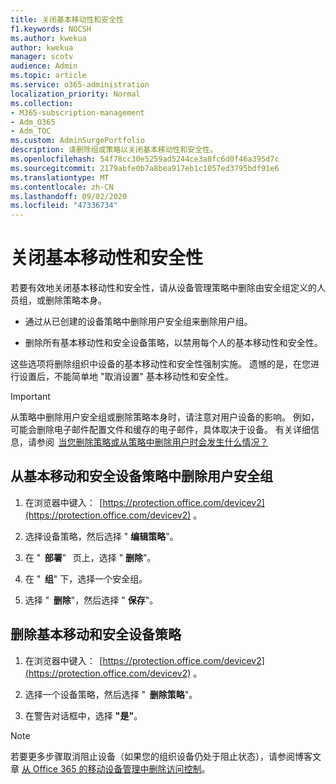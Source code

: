 ```yaml
---
title: 关闭基本移动性和安全性
f1.keywords: NOCSH
ms.author: kwekua
author: kwekua
manager: scotv
audience: Admin
ms.topic: article
ms.service: o365-administration
localization_priority: Normal
ms.collection:
- M365-subscription-management
- Adm_O365
- Adm_TOC
ms.custom: AdminSurgePortfolio
description: 请删除组或策略以关闭基本移动性和安全性。
ms.openlocfilehash: 54f78cc30e5259ad5244ce3a8fc6d0f46a395d7c
ms.sourcegitcommit: 2179abfe0b7a8bea917eb1c1057ed3795bdf91e6
ms.translationtype: MT
ms.contentlocale: zh-CN
ms.lasthandoff: 09/02/2020
ms.locfileid: "47336734"
---
```

# <a name="turn-off-basic-mobility-and-security"></a>关闭基本移动性和安全性

若要有效地关闭基本移动性和安全性，请从设备管理策略中删除由安全组定义的人员组，或删除策略本身。

- 通过从已创建的设备策略中删除用户安全组来删除用户组。
    
- 删除所有基本移动性和安全设备策略，以禁用每个人的基本移动性和安全性。
    
这些选项将删除组织中设备的基本移动性和安全性强制实施。 遗憾的是，在您进行设置后，不能简单地 "取消设置" 基本移动性和安全性。 

>[!IMPORTANT]
>从策略中删除用户安全组或删除策略本身时，请注意对用户设备的影响。 例如，可能会删除电子邮件配置文件和缓存的电子邮件，具体取决于设备。 有关详细信息，请参阅  [当您删除策略或从策略中删除用户时会发生什么情况？](https://support.microsoft.com/office/create-device-security-policies-in-basic-mobility-and-security-d310f556-8bfb-497b-9bd7-fe3c36ea2fd6#bkmk_changeimpact)

## <a name="remove-user-security-groups-from-basic-mobility-and-security-device-policies"></a>从基本移动和安全设备策略中删除用户安全组

1. 在浏览器中键入：  [https://protection.office.com/devicev2](https://protection.office.com/devicev2) 。

2. 选择设备策略，然后选择 " **编辑策略**"。 

3. 在 "  **部署**"   页上，选择 " **删除**"。
    
4. 在 "  **组**" 下，选择一个安全组。

5. 选择 "  **删除**"，然后选择 " **保存**"。
    

## <a name="remove-basic-mobility-and-security-device-policies"></a>删除基本移动和安全设备策略

1.  在浏览器中键入：  [https://protection.office.com/devicev2](https://protection.office.com/devicev2) 。 

2.  选择一个设备策略，然后选择 "  **删除策略**"。
    
3.  在警告对话框中，选择 **"是"**。

>[!NOTE] 
>若要更多步骤取消阻止设备（如果您的组织设备仍处于阻止状态），请参阅博客文章 [从 Office 365 的移动设备管理中删除访问控制](https://techcommunity.microsoft.com/t5/Intune-Customer-Success/Removing-Access-Control-from-Mobile-Device-Management-for-Office/ba-p/279934)。
